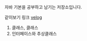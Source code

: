 자바 기본을 공부하고 남기는 저장소입니다.

같이보기 링크 [velog](https://velog.io/@currysoda/posts?tag=Java)

1. 클래스, 클래스
2. 인터페이스와 추상클래스
